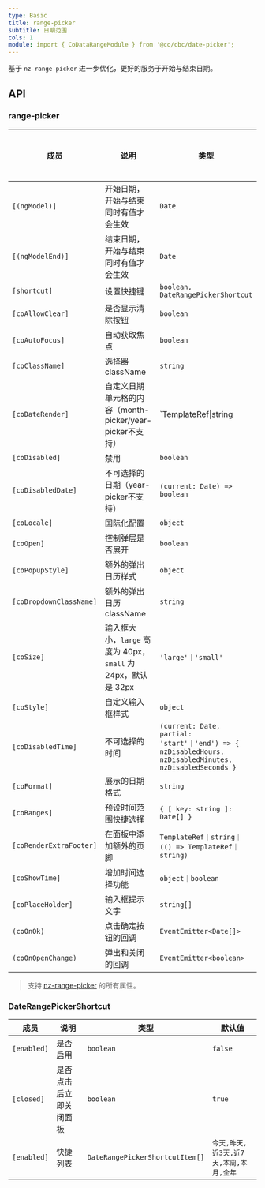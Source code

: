 ```yaml
---
type: Basic
title: range-picker
subtitle: 日期范围
cols: 1
module: import { CoDataRangeModule } from '@co/cbc/date-picker';
---
```


基于 `nz-range-picker` 进一步优化，更好的服务于开始与结束日期。

## API

### range-picker

| 成员 | 说明 | 类型 | 默认值 | 全局配置 |
|----|----|----|-----|------|
| `[(ngModel)]` | 开始日期，开始与结束同时有值才会生效 | `Date` | - |  |
| `[(ngModelEnd)]` | 结束日期，开始与结束同时有值才会生效 | `Date` | - |  |
| `[shortcut]` | 设置快捷键 | `boolean, DateRangePickerShortcut` | `false` | ✅ |
| `[coAllowClear]` | 是否显示清除按钮 | `boolean` | `true` | ✅ |
| `[coAutoFocus]` | 自动获取焦点 | `boolean` | `false` | ✅ |
| `[coClassName]` | 选择器 className | `string` | `''` | ✅ |
| `[coDateRender]` | 自定义日期单元格的内容（month-picker/year-picker不支持） | `TemplateRef<Date>\|string|\((d: Date) => TemplateRef<Date>｜string)` | - |  |
| `[coDisabled]` | 禁用 | `boolean` | `false` |  |
| `[coDisabledDate]` | 不可选择的日期（year-picker不支持） | `(current: Date) => boolean` | - | ✅ |
| `[coLocale]` | 国际化配置 | `object` | [默认配置](https://github.com/ant-design/ant-design/blob/master/components/date-picker/locale/example.json) |  |
| `[coOpen]` | 控制弹层是否展开 | `boolean` | - |  |
| `[coPopupStyle]` | 额外的弹出日历样式 | `object` | `{}` | ✅ |
| `[coDropdownClassName]` | 额外的弹出日历 className | `string` | - | ✅ |
| `[coSize]` | 输入框大小，`large` 高度为 40px，`small` 为 24px，默认是 32px | `'large'｜'small'` | - | ✅ |
| `[coStyle]` | 自定义输入框样式 | `object` | `{}` | ✅ |
| `[coDisabledTime]` | 不可选择的时间 | `(current: Date, partial: 'start'｜'end') => { nzDisabledHours, nzDisabledMinutes, nzDisabledSeconds }` | - | ✅ |
| `[coFormat]` | 展示的日期格式 | `string` | `"yyyy-MM-dd"` | ✅ |
| `[coRanges]` | 预设时间范围快捷选择 | `{ [ key: string ]: Date[] }` | - | ✅ |
| `[coRenderExtraFooter]` | 在面板中添加额外的页脚 | `TemplateRef｜string｜(() => TemplateRef｜string)` | - |  |
| `[coShowTime]` | 增加时间选择功能 | `object｜boolean` | [TimePicker Options](/components/time-picker/zh#api) | ✅ |
| `[coPlaceHolder]` | 输入框提示文字 | `string[]` | - |  |
| `(coOnOk)` | 点击确定按钮的回调 | `EventEmitter<Date[]>` | - |  |
| `(coOnOpenChange)` | 弹出和关闭的回调 | `EventEmitter<boolean>` | - |  |

> 支持 [nz-range-picker](https://ng.ant.design/components/date-picker/zh#nz-range-picker) 的所有属性。

### DateRangePickerShortcut

| 成员 | 说明 | 类型 | 默认值 |
|----|----|----|-----|
| `[enabled]` | 是否启用 | `boolean` | `false` |
| `[closed]` | 是否点击后立即关闭面板 | `boolean` | `true` |
| `[enabled]` | 快捷列表 | `DateRangePickerShortcutItem[]` | `今天,昨天,近3天,近7天,本周,本月,全年` |
